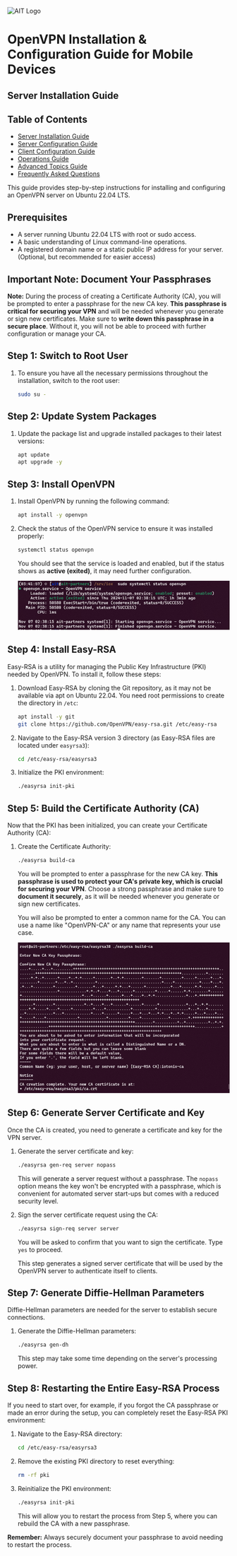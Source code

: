 ![AIT Logo](https://www.ait.co.th/wp-content/uploads/2023/03/logo.png)

# OpenVPN Installation & Configuration Guide for Mobile Devices

## Server Installation Guide

<style>
{% include styles.css %}
</style>

<div class="container">
    <div class="sidebar">
        <h2>Table of Contents</h2>
        <ul>
            <li><a href="INSTALL.md">Server Installation Guide</a></li>
            <li><a href="CONFIG.md">Server Configuration Guide</a></li>
            <li><a href="CLIENT.md">Client Configuration Guide</a></li>
            <li><a href="OPERATIONS.md">Operations Guide</a></li>
            <li><a href="ADVANCED.md">Advanced Topics Guide</a></li>
            <li><a href="FAQ.md">Frequently Asked Questions</a></li>
        </ul>
    </div>
</div>

This guide provides step-by-step instructions for installing and configuring an OpenVPN server on Ubuntu 22.04 LTS.

## Prerequisites

- A server running Ubuntu 22.04 LTS with root or sudo access.
- A basic understanding of Linux command-line operations.
- A registered domain name or a static public IP address for your server. (Optional, but recommended for easier access)

## Important Note: Document Your Passphrases

**Note:** During the process of creating a Certificate Authority (CA), you will be prompted to enter a passphrase for the new CA key. **This passphrase is critical for securing your VPN** and will be needed whenever you generate or sign new certificates. Make sure to **write down this passphrase in a secure place**. Without it, you will not be able to proceed with further configuration or manage your CA.

## Step 1: Switch to Root User

1. To ensure you have all the necessary permissions throughout the installation, switch to the root user:

   ```bash
   sudo su -
   ```

## Step 2: Update System Packages

1. Update the package list and upgrade installed packages to their latest versions:

   ```bash
   apt update
   apt upgrade -y
   ```

## Step 3: Install OpenVPN

1. Install OpenVPN by running the following command:

   ```bash
   apt install -y openvpn
   ```

2. Check the status of the OpenVPN service to ensure it was installed properly:

   ```bash
   systemctl status openvpn
   ```

   You should see that the service is loaded and enabled, but if the status shows as **active (exited)**, it may need further configuration.

   ![OpenVPN Status](./images/OpenVpnStatus.png)

## Step 4: Install Easy-RSA

Easy-RSA is a utility for managing the Public Key Infrastructure (PKI) needed by OpenVPN. To install it, follow these steps:

1. Download Easy-RSA by cloning the Git repository, as it may not be available via apt on Ubuntu 22.04. You need root permissions to create the directory in `/etc`:

   ```bash
   apt install -y git
   git clone https://github.com/OpenVPN/easy-rsa.git /etc/easy-rsa
   ```

2. Navigate to the Easy-RSA version 3 directory (as Easy-RSA files are located under `easyrsa3`):

   ```bash
   cd /etc/easy-rsa/easyrsa3
   ```

3. Initialize the PKI environment:

   ```bash
   ./easyrsa init-pki
   ```

## Step 5: Build the Certificate Authority (CA)

Now that the PKI has been initialized, you can create your Certificate Authority (CA):

1. Create the Certificate Authority:

   ```bash
   ./easyrsa build-ca
   ```

   You will be prompted to enter a passphrase for the new CA key. **This passphrase is used to protect your CA's private key, which is crucial for securing your VPN**. Choose a strong passphrase and make sure to **document it securely**, as it will be needed whenever you generate or sign new certificates.

   You will also be prompted to enter a common name for the CA. You can use a name like "OpenVPN-CA" or any name that represents your use case.

   ![easyrsa-build-CA](./images/easyrsa-buildca.png)

## Step 6: Generate Server Certificate and Key

Once the CA is created, you need to generate a certificate and key for the VPN server.

1. Generate the server certificate and key:

   ```bash
   ./easyrsa gen-req server nopass
   ```

   This will generate a server request without a passphrase. The `nopass` option means the key won't be encrypted with a passphrase, which is convenient for automated server start-ups but comes with a reduced security level.

2. Sign the server certificate request using the CA:

   ```bash
   ./easyrsa sign-req server server
   ```

   You will be asked to confirm that you want to sign the certificate. Type `yes` to proceed.

   This step generates a signed server certificate that will be used by the OpenVPN server to authenticate itself to clients.

## Step 7: Generate Diffie-Hellman Parameters

Diffie-Hellman parameters are needed for the server to establish secure connections.

1. Generate the Diffie-Hellman parameters:

   ```bash
   ./easyrsa gen-dh
   ```

   This step may take some time depending on the server's processing power.

## Step 8: Restarting the Entire Easy-RSA Process

If you need to start over, for example, if you forgot the CA passphrase or made an error during the setup, you can completely reset the Easy-RSA PKI environment:

1. Navigate to the Easy-RSA directory:

   ```bash
   cd /etc/easy-rsa/easyrsa3
   ```

2. Remove the existing PKI directory to reset everything:

   ```bash
   rm -rf pki
   ```

3. Reinitialize the PKI environment:

   ```bash
   ./easyrsa init-pki
   ```

   This will allow you to restart the process from Step 5, where you can rebuild the CA with a new passphrase.

**Remember:** Always securely document your passphrase to avoid needing to restart the process.
